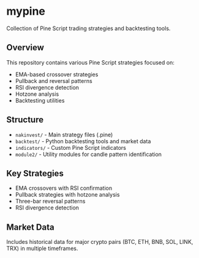 # mypine
Collection of Pine Script trading strategies and backtesting tools.

## Overview
This repository contains various Pine Script strategies focused on:
- EMA-based crossover strategies
- Pullback and reversal patterns  
- RSI divergence detection
- Hotzone analysis
- Backtesting utilities

## Structure
- `nakinvest/` - Main strategy files (.pine)
- `backtest/` - Python backtesting tools and market data
- `indicators/` - Custom Pine Script indicators
- `module2/` - Utility modules for candle pattern identification

## Key Strategies
- EMA crossovers with RSI confirmation
- Pullback strategies with hotzone analysis
- Three-bar reversal patterns
- RSI divergence detection

## Market Data
Includes historical data for major crypto pairs (BTC, ETH, BNB, SOL, LINK, TRX) in multiple timeframes.
